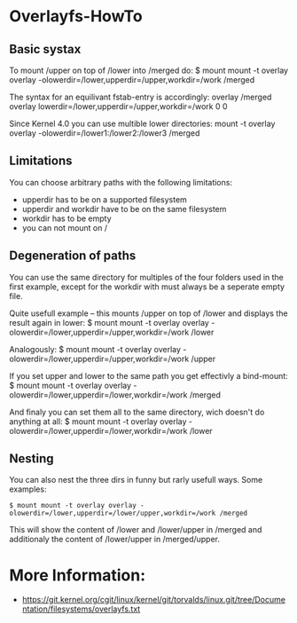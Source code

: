 # Overlayfs-HowTo

## Basic systax

To mount /upper on top of /lower into /merged do:
    $ mount mount -t overlay overlay -olowerdir=/lower,upperdir=/upper,workdir=/work /merged

The syntax for an equilivant fstab-entry is accordingly:
    overlay /merged overlay lowerdir=/lower,upperdir=/upper,workdir=/work 0 0

Since Kernel 4.0 you can use multible lower directories:
    mount -t overlay overlay -olowerdir=/lower1:/lower2:/lower3 /merged

## Limitations
    
You can choose arbitrary paths with the following limitations:

 * upperdir has to be on a supported filesystem
 * upperdir and workdir have to be on the same filesystem
 * workdir has to be empty
 * you can not mount on /

## Degeneration of paths

You can use the same directory for multiples of the four folders used in the first example,
except for the workdir with must always be a seperate empty file.

Quite usefull example – this mounts /upper on top of /lower and displays the result again in lower:
    $ mount mount -t overlay overlay -olowerdir=/lower,upperdir=/upper,workdir=/work /lower

Analogously:
    $ mount mount -t overlay overlay -olowerdir=/lower,upperdir=/upper,workdir=/work /upper

If you set upper and lower to the same path you get effectivly a bind-mount:
    $ mount mount -t overlay overlay -olowerdir=/lower,upperdir=/lower,workdir=/work /merged

And finaly you can set them all to the same directory, wich doesn't do anything at all:
    $ mount mount -t overlay overlay -olowerdir=/lower,upperdir=/lower,workdir=/work /lower

## Nesting

You can also nest the three dirs in funny but rarly usefull ways. Some examples:

    $ mount mount -t overlay overlay -olowerdir=/lower,upperdir=/lower/upper,workdir=/work /merged

This will show the content of /lower and /lower/upper in /merged and additionaly the content of /lower/upper in /merged/upper.


# More Information:
 * https://git.kernel.org/cgit/linux/kernel/git/torvalds/linux.git/tree/Documentation/filesystems/overlayfs.txt

